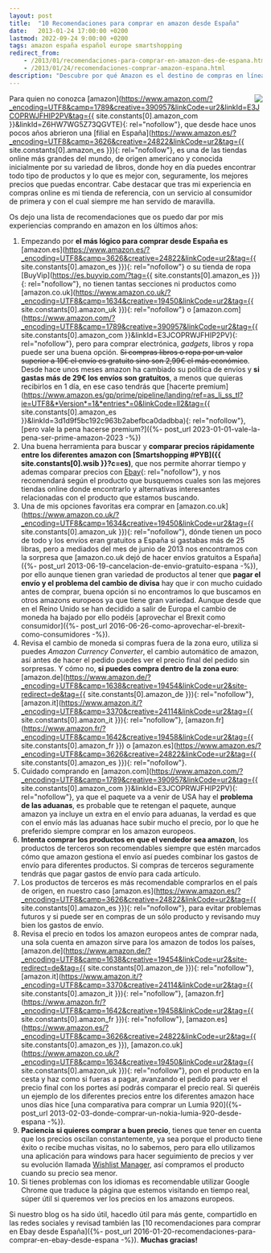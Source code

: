 ```yaml
---
layout: post
title:  "10 Recomendaciones para comprar en amazon desde España"
date:   2013-01-24 17:00:00 +0200
lastmod: 2022-09-24 9:00:00 +0200
tags: amazon españa español europe smartshopping
redirect_from:
    - /2013/01/recomendaciones-para-comprar-en-amazon-des-de-espana.html
    - /2013/01/24/recomendaciones-comprar-amazon-espana.html
description: "Descubre por qué Amazon es el destino de compras en línea definitivo. Sigue leyendo para obtener consejos sobre cómo comprar en Amazon España y cómo ahorrar tiempo"
---
```


<a rel="nofollow" href='https://www.amazon.es/?_encoding=UTF8&tag={{ site.constants[0].amazon_es }}&linkCode=ur2&camp=3626&creative=24822'><img style="float: right;" src="https://3.bp.blogspot.com/-y7vepNFwf4I/UQF29es4s1I/AAAAAAAAAO4/Ri2PlmOohMA/s200/Amazon-logo%5B1%5D.jpg"></a>
Para quien no conozca [amazon](https://www.amazon.com/?_encoding=UTF8&camp=1789&creative=390957&linkCode=ur2&linkId=E3JCOPRWJFHIP2PV&tag={{ site.constants[0].amazon_com }}&linkId=Z6HW7WG5Z73QGVTE){: rel="nofollow"}, que desde hace unos pocos años abrieron una [filial en España](https://www.amazon.es/?_encoding=UTF8&camp=3626&creative=24822&linkCode=ur2&tag={{ site.constants[0].amazon_es }}){: rel="nofollow"}, es una de las tiendas online más grandes del mundo, de origen americano y conocida inicialmente por su variedad de libros, donde hoy en día puedes encontrar todo tipo de productos y lo que es mejor con, seguramente, los mejores precios que puedas encontrar. Cabe destacar que tras mi experiencia en compras online es mi tienda de referencia, con un servicio al consumidor de primera y con el cual siempre me han servido de maravilla.

Os dejo una lista de recomendaciones que os puedo dar por mis experiencias comprando en amazon en los últimos años:

1. Empezando por **el más lógico para comprar desde España es** [amazon.es](https://www.amazon.es/?_encoding=UTF8&camp=3626&creative=24822&linkCode=ur2&tag={{ site.constants[0].amazon_es }}){: rel="nofollow"} o su tienda de ropa [BuyVip](https://es.buyvip.com/?tag={{ site.constants[0].amazon_es }}){: rel="nofollow"}, no tienen tantas secciones ni productos como [amazon.co.uk](https://www.amazon.co.uk/?_encoding=UTF8&camp=1634&creative=19450&linkCode=ur2&tag={{ site.constants[0].amazon_uk }}){: rel="nofollow"} o [amazon.com](https://www.amazon.com/?_encoding=UTF8&camp=1789&creative=390957&linkCode=ur2&tag={{ site.constants[0].amazon_com }}&linkId=E3JCOPRWJFHIP2PV){: rel="nofollow"}, pero para comprar electrónica, *gadgets*, libros y ropa puede ser una buena opción. ~~Si compras libros o ropa por un valor superior a 19€ el envío es gratuito sino son 2,99€ el más económico~~. Desde hace unos meses amazon ha cambiado su política de envíos y **si gastas más de 29€ los envíos son gratuitos**, a menos que quieras recibirlos en 1 día, en ese caso tendrás que [hacerte premium](https://www.amazon.es/gp/prime/pipeline/landing/ref=as_li_ss_tl?ie=UTF8&*Version*=1&*entries*=0&linkCode=ll2&tag={{ site.constants[0].amazon_es }}&linkId=3d1d9f5bc192c963b2abefbca0dadbba){: rel="nofollow"}, [pero vale la pena hacerse premium?]({%- post_url 2023-01-01-vale-la-pena-ser-prime-amazon-2023 -%})
2. Una buena herramienta para buscar y **comparar precios rápidamente entre los diferentes amazon con [Smartshopping #PYB]({{ site.constants[0].wsib }}?c=es)**, que nos permite ahorrar tiempo y ademas comparar precios con [Ebay](https://rover.ebay.com/rover/1/1185-53479-19255-0/1?icep_ff3=1&pub=5575077854&toolid=10001&campid=5337456056&customid=&ipn=psmain&icep_vectorid=229501&kwid=902099&mtid=824&kw=lg){: rel="nofollow"}, y nos recomendará según el producto que busquemos cuales son las mejores tiendas online donde encontrarlo y alternativas interesantes relacionadas con el producto que estamos buscando.
3. Una de mis opciones favoritas era comprar en [amazon.co.uk](https://www.amazon.co.uk/?_encoding=UTF8&camp=1634&creative=19450&linkCode=ur2&tag={{ site.constants[0].amazon_uk }}){: rel="nofollow"}, dónde tienen un poco de todo y los envíos eran gratuitos a España si gastabas más de 25 libras, pero a mediados del mes de junio de 2013 nos encontramos con la sorpresa que [amazon.co.uk dejó de hacer envíos gratuitos a España]({%- post_url 2013-06-19-cancelacion-de-envio-gratuito-espana -%}), por ello aunque tienen gran variedad de productos al tener que **pagar el envío y el problema del cambio de divisa** hay que ir con mucho cuidado antes de comprar, buena opción si no encontramos lo que buscamos en otros amazons europeos ya que tiene gran variedad. Aunque desde que en el Reino Unido se han decidido a salir de Europa el cambio de moneda ha bajado por ello podéis [aprovechar el Brexit como consumidor]({%- post_url 2016-06-26-como-aprovechar-el-brexit-como-consumidores -%}).
4. Revisa el cambio de moneda si compras fuera de la zona euro, utiliza si puedes *Amazon Currency Converter*, el cambio automático de amazon, así antes de hacer el pedido puedes ver el precio final del pedido sin sorpresas. Y cómo no, **si puedes compra dentro de la zona euro**: [amazon.de](https://www.amazon.de/?_encoding=UTF8&camp=1638&creative=19454&linkCode=ur2&site-redirect=de&tag={{ site.constants[0].amazon_de }}){: rel="nofollow"}, [amazon.it](https://www.amazon.it/?_encoding=UTF8&camp=3370&creative=24114&linkCode=ur2&tag={{ site.constants[0].amazon_it }}){: rel="nofollow"}, [amazon.fr](https://www.amazon.fr/?_encoding=UTF8&camp=1642&creative=19458&linkCode=ur2&tag={{ site.constants[0].amazon_fr }}) o [amazon.es](https://www.amazon.es/?_encoding=UTF8&camp=3626&creative=24822&linkCode=ur2&tag={{ site.constants[0].amazon_es }}){: rel="nofollow"}.
5. Cuidado comprando en [amazon.com](https://www.amazon.com/?_encoding=UTF8&camp=1789&creative=390957&linkCode=ur2&tag={{ site.constants[0].amazon_com }}&linkId=E3JCOPRWJFHIP2PV){: rel="nofollow"}, ya que el paquete va a venir de USA hay el **problema de las aduanas**, es probable que te retengan el paquete, aunque amazon ya incluye un extra en el envío para aduanas, la verdad es que con el envío más las aduanas hace subir mucho el precio, por lo que he preferido siempre comprar en los amazon europeos.
6. **Intenta comprar los productos en que el vendedor sea amazon**, los productos de terceros son recomendables siempre que estén marcados cómo que amazon gestiona el envío así puedes combinar los gastos de envío para diferentes productos. Si compras de terceros seguramente tendrás que pagar gastos de envío para cada artículo.
7. Los productos de terceros es más recomendable comprarlos en el país de origen, en nuestro caso  [amazon.es](https://www.amazon.es/?_encoding=UTF8&camp=3626&creative=24822&linkCode=ur2&tag={{ site.constants[0].amazon_es }}){: rel="nofollow"}, para evitar problemas futuros y si puede ser en compras de un sólo producto y revisando muy bien los gastos de envío.
8. Revisa el precio en todos los amazon europeos antes de comprar nada, una sola cuenta en amazon sirve para los amazon de todos los países, [amazon.de](https://www.amazon.de/?_encoding=UTF8&camp=1638&creative=19454&linkCode=ur2&site-redirect=de&tag={{ site.constants[0].amazon_de }}){: rel="nofollow"}, [amazon.it](https://www.amazon.it/?_encoding=UTF8&camp=3370&creative=24114&linkCode=ur2&tag={{ site.constants[0].amazon_it }}){: rel="nofollow"}, [amazon.fr](https://www.amazon.fr/?_encoding=UTF8&camp=1642&creative=19458&linkCode=ur2&tag={{ site.constants[0].amazon_fr }}){: rel="nofollow"}, [amazon.es](https://www.amazon.es/?_encoding=UTF8&camp=3626&creative=24822&linkCode=ur2&tag={{ site.constants[0].amazon_es }}), [amazon.co.uk](https://www.amazon.co.uk/?_encoding=UTF8&camp=1634&creative=19450&linkCode=ur2&tag={{ site.constants[0].amazon_uk }}){: rel="nofollow"}, pon el producto en la cesta y haz como si fueras a pagar, avanzando el pedido para ver el precio final con los portes así podrás comparar el precio real. Si queréis un ejemplo de los diferentes precios entre los diferentes amazon hace unos días hice [una comparativa para comprar un Lumia 920]({%- post_url 2013-02-03-donde-comprar-un-nokia-lumia-920-desde-espana -%}).
9. **Paciencia si quieres comprar a buen precio**, tienes que tener en cuenta que los precios oscilan constantemente, ya sea porque el producto tiene éxito o recibe muchas visitas, no lo sabemos, pero para ello utilizamos una  aplicación para windows para hacer seguimiento de precios y ver su evolución llamada [Wishlist Manager](https://wmhomepage.apphb.com/), así compramos el producto cuando su precio sea menor.
10. Si tienes problemas con los idiomas es recomendable utilizar Google Chrome que traduce la página que estemos visitando en tiempo real, súper útil si queremos ver los precios en los amazons europeos.

Si nuestro blog os ha sido útil, hacedlo útil para más gente, compartidlo en las redes sociales y revisad también las [10 recomendaciones para comprar en Ebay desde España]({%- post_url 2016-01-20-recomendaciones-para-comprar-en-ebay-desde-espana -%}). **Muchas gracias!**
